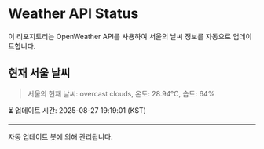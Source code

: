 
# Weather API Status

이 리포지토리는 OpenWeather API를 사용하여 서울의 날씨 정보를 자동으로 업데이트합니다.

## 현재 서울 날씨
> 서울의 현재 날씨: overcast clouds, 온도: 28.94°C, 습도: 64%

⏳ 업데이트 시간: 2025-08-27 19:19:01 (KST)

---
자동 업데이트 봇에 의해 관리됩니다.
